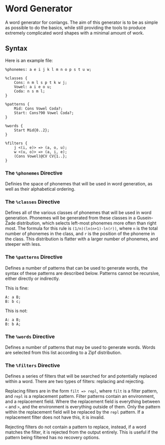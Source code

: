 # Word Generator

A word generator for conlangs. The aim of this generator is to be as simple as possible to do the basics, while still
providing the tools to produce extremely complicated word shapes with a minimal amount of work.

## Syntax

Here is an example file:
```
%phonemes: a e i j k l m n o p s t u w;

%classes {
    Cons: n m l s p t k w j;
    Vowel: a i e o u;
    Coda: n s m l;
}

%patterns {
    Mid: Cons Vowel Coda?;
    Start: Cons?90 Vowel Coda?;
}

%words {
    Start Mid{0..2};
}

%filters {
    j <(i, e)> => (a, o, u);
    w <(u, o)> => (a, i, e);
    (Cons Vowel)@CV CV{1..};
}
```

### The `%phonemes` Directive
Definies the space of phonemes that will be used in word generation, as well as their alphabetical ordering.

### The `%classes` Directive
Defines all of the various classes of phonemes that will be used in word generation. Phonemes will be generated from
these classes in a Gusein-Zade distribution, which selects left-most phonemes more often than right most. The formula
for this rule is `(1/n)(ln(n+1)-ln(r))`, where `n` is the total number of phonemes in the class, and `r` is the position
of the phoneme in the class. This distribution is flatter with a larger number of phonemes, and steeper with less.

### The `%patterns` Directive
Defines a number of patterns that can be used to generate words, the syntax of these patterns are described below. Patterns
cannot be recursive, either directly or indirectly.

This is fine:
```
A: a B;
B: b c;
```

This is not:
```
A: a B;
B: b A;
```

### The `%words` Directive
Defines a number of patterns that may be used to generate words. Words are selected from this list according to a Zipf
distribution.

### The `%filters` Directive
Defines a series of filters that will be searched for and potentially replaced within a word. There are two types of
filters: replacing and rejecting. 

Replacing filters are in the form `filt => repl`, where `filt` is a filter pattern,
and `repl` is a replacement pattern. Filter patterns contain an environment, and a replacement field. Where the
replacement field is everything between `<` and `>`, and the environment is everything outside of them. Only the pattern
within the replacement field will be replaced by the `repl` pattern. If a replacement filter does not have this, 
it is invalid.

Rejecting filters do not contain a pattern to replace, instead, if a word matches the filter, it is rejected from the
output entirely. This is useful if the pattern being filtered has no recovery options.